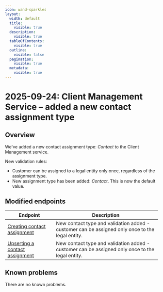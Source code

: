 ```yaml
---
icon: wand-sparkles
layout:
  width: default
  title:
    visible: true
  description:
    visible: true
  tableOfContents:
    visible: true
  outline:
    visible: false
  pagination:
    visible: true
  metadata:
    visible: true
---
```


# 2025-09-24: Client Management Service – added a new contact assignment type

## Overview

We've added a new contact assignment type: _Contact_ to the Client Management service.

New validation rules:

* Customer can be assigned to a legal entity only once, regardless of the assignment type.
* New assignment type has been added: _Contact_. This is now the default value.

## Modified endpoints

| Endpoint                                                                                                                                                                       | Description                                                                                     |
| ------------------------------------------------------------------------------------------------------------------------------------------------------------------------------ | ----------------------------------------------------------------------------------------------- |
| [Creating contact assignment](https://developer.emporix.io/api-references-1/readme/api-reference-13/contact-assignments#post-tenant-contact-assignments)                       | New contact type and validation added - customer can be assigned only once to the legal entity. |
| [Upserting a contact assignment](https://developer.emporix.io/api-references-1/readme/api-reference-13/contact-assignments#put-tenant-contact-assignments-contactassignmentid) | New contact type and validation added - customer can be assigned only once to the legal entity. |

## Known problems

There are no known problems.
